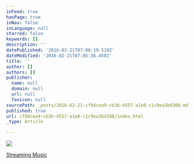 ```yaml
---
inFeed: true
hasPage: true
inNav: false
inLanguage: null
starred: false
keywords: []
description: ''
datePublished: '2016-02-21T07:06:19.519Z'
dateModified: '2016-02-21T07:05:36.450Z'
title: ''
author: []
authors: []
publisher:
  name: null
  domain: null
  url: null
  favicon: null
sourcePath: _posts/2016-02-21-cf9dcea9-cb3b-4557-a1e0-c1c9ea3bd308.md
published: true
url: cf9dcea9-cb3b-4557-a1e0-c1c9ea3bd308/index.html
_type: Article

---
```

![](https://the-grid-user-content.s3-us-west-2.amazonaws.com/664fdb41-1f9b-48aa-ac0f-79a3bea04118.jpg)

[Streaming Music][0]

[0]: 216.47.54.43:8001/mpd.m3u